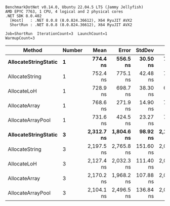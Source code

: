```

BenchmarkDotNet v0.14.0, Ubuntu 22.04.5 LTS (Jammy Jellyfish)
AMD EPYC 7763, 1 CPU, 4 logical and 2 physical cores
.NET SDK 8.0.402
  [Host]   : .NET 8.0.8 (8.0.824.36612), X64 RyuJIT AVX2
  ShortRun : .NET 8.0.8 (8.0.824.36612), X64 RyuJIT AVX2

Job=ShortRun  IterationCount=3  LaunchCount=1  
WarmupCount=3  

```
| Method               | Number | Mean       | Error      | StdDev    | Min        | Max        | Gen0   | Gen1   | Allocated |
|--------------------- |------- |-----------:|-----------:|----------:|-----------:|-----------:|-------:|-------:|----------:|
| **AllocateStringStatic** | **1**      |   **774.4 ns** |   **556.5 ns** |  **30.50 ns** |   **739.2 ns** |   **793.2 ns** | **0.0124** | **0.0114** |   **1.02 KB** |
| AllocateString       | 1      |   752.4 ns |   775.1 ns |  42.48 ns |   705.1 ns |   787.1 ns | 0.0124 | 0.0114 |   1.02 KB |
| AllocateLoH          | 1      |   728.9 ns |   698.7 ns |  38.30 ns |   687.1 ns |   762.4 ns | 0.0124 | 0.0114 |   1.02 KB |
| AllocateArray        | 1      |   768.6 ns |   271.9 ns |  14.90 ns |   757.3 ns |   785.5 ns | 0.0124 | 0.0114 |   1.02 KB |
| AllocateArrayPool    | 1      |   731.6 ns |   424.5 ns |  23.27 ns |   704.8 ns |   746.1 ns | 0.0124 | 0.0114 |   1.02 KB |
| **AllocateStringStatic** | **3**      | **2,312.7 ns** | **1,804.6 ns** |  **98.92 ns** | **2,199.0 ns** | **2,378.7 ns** | **0.0343** | **0.0305** |   **3.07 KB** |
| AllocateString       | 3      | 2,197.5 ns | 2,765.8 ns | 151.60 ns | 2,026.7 ns | 2,315.9 ns | 0.0343 | 0.0305 |   3.07 KB |
| AllocateLoH          | 3      | 2,127.4 ns | 2,032.3 ns | 111.40 ns | 2,025.7 ns | 2,246.5 ns | 0.0343 | 0.0305 |   3.07 KB |
| AllocateArray        | 3      | 2,170.2 ns | 1,968.2 ns | 107.88 ns | 2,074.3 ns | 2,287.0 ns | 0.0343 | 0.0305 |   3.07 KB |
| AllocateArrayPool    | 3      | 2,104.1 ns | 2,496.5 ns | 136.84 ns | 2,022.0 ns | 2,262.0 ns | 0.0343 | 0.0305 |   3.07 KB |
